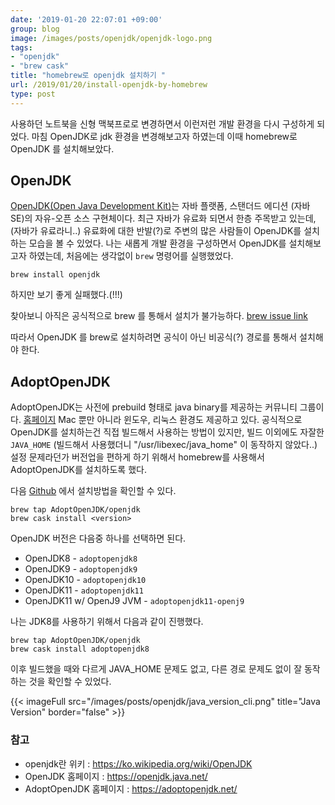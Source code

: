```yaml
---
date: '2019-01-20 22:07:01 +09:00'
group: blog
image: /images/posts/openjdk/openjdk-logo.png
tags:
- "openjdk"
- "brew cask"
title: "homebrew로 openjdk 설치하기 "
url: /2019/01/20/install-openjdk-by-homebrew
type: post
---
```


사용하던 노트북을 신형 맥북프로로 변경하면서 이런저런 개발 환경을 다시 구성하게 되었다. 마침 OpenJDK로 jdk 환경을 변경해보고자 하였는데 이때 homebrew로 OpenJDK 를 설치해보았다.

<!--more-->

## OpenJDK

[OpenJDK(Open Java Development Kit)](https://openjdk.java.net/)는 자바 플랫폼, 스탠더드 에디션 (자바 SE)의 자유-오픈 소스 구현체이다. 최근 자바가 유료화 되면서 한층 주목받고 있는데, (자바가 유료라니..)
유료화에 대한 반발(?)로 주변의 많은 사람들이 OpenJDK를 설치하는 모습을 볼 수 있었다. 나는 새롭게 개발 환경을 구성하면서 OpenJDK를 설치해보고자 하였는데, 처음에는 생각없이 `brew` 명령어를 실행했었다.

```
brew install openjdk
```

하지만 보기 좋게 실패했다.(!!!)

찾아보니 아직은 공식적으로 brew 를 통해서 설치가 불가능하다. [brew issue link](https://discourse.brew.sh/t/how-to-install-openjdk-with-brew/712)

따라서 OpenJDK 를 brew로 설치하려면 공식이 아닌 비공식(?) 경로를 통해서 설치해야 한다.

## AdoptOpenJDK

AdoptOpenJDK는 사전에 prebuild 형태로 java binary를 제공하는 커뮤니티 그룹이다. [홈페이지](https://adoptopenjdk.net/) Mac 뿐만 아니라 윈도우, 리눅스 환경도 제공하고 있다.
공식적으로 OpenJDK를 설치하는건 직접 빌드해서 사용하는 방법이 있지만, 빌드 이외에도 자잘한 `JAVA_HOME` (빌드해서 사용했더니 "/usr/libexec/java_home" 이 동작하지 않았다..) 설정 문제라던가
버전업을 편하게 하기 위해서 homebrew를 사용해서 AdoptOpenJDK를 설치하도록 했다.

다음 [Github](https://github.com/AdoptOpenJDK/homebrew-openjdk) 에서 설치방법을 확인할 수 있다.

```
brew tap AdoptOpenJDK/openjdk
brew cask install <version>
```

OpenJDK 버전은 다음중 하나를 선택하면 된다.

- OpenJDK8 - `adoptopenjdk8`
- OpenJDK9 - `adoptopenjdk9`
- OpenJDK10 - `adoptopenjdk10`
- OpenJDK11 - `adoptopenjdk11`
- OpenJDK11 w/ OpenJ9 JVM - `adoptopenjdk11-openj9`

나는 JDK8를 사용하기 위해서 다음과 같이 진행했다.

```
brew tap AdoptOpenJDK/openjdk
brew cask install adoptopenjdk8
```

이후 빌드했을 때와 다르게 JAVA_HOME 문제도 없고, 다른 경로 문제도 없이 잘 동작하는 것을 확인할 수 있었다.

{{< imageFull src="/images/posts/openjdk/java_version_cli.png" title="Java Version" border="false" >}}


### 참고
 * openjdk란 위키 : https://ko.wikipedia.org/wiki/OpenJDK
 * OpenJDK 홈페이지 : https://openjdk.java.net/
 * AdoptOpenJDK 홈페이지 : https://adoptopenjdk.net/

